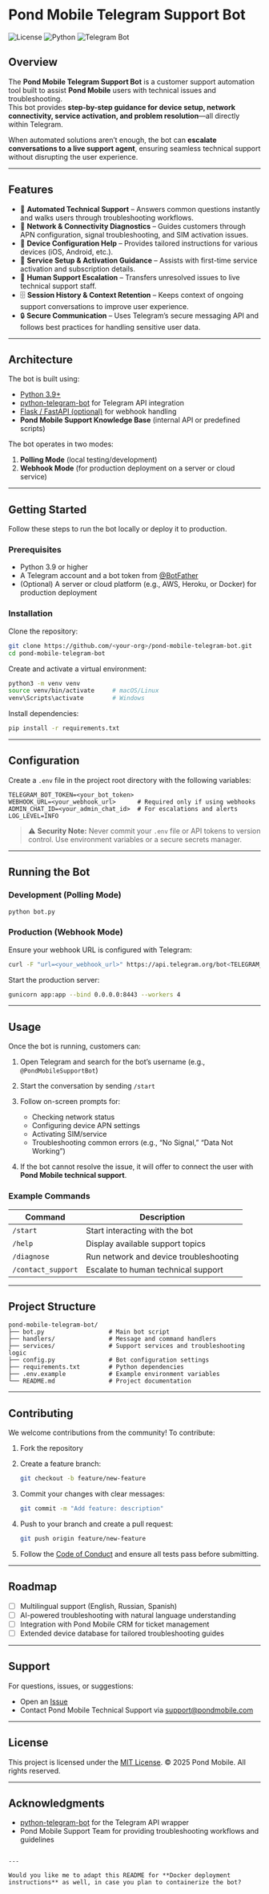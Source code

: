 # Pond Mobile Telegram Support Bot

![License](https://img.shields.io/badge/license-MIT-blue.svg)
![Python](https://img.shields.io/badge/python-3.9%2B-brightgreen)
![Telegram Bot](https://img.shields.io/badge/Telegram-Bot-blue)

## Overview

The **Pond Mobile Telegram Support Bot** is a customer support automation tool built to assist **Pond Mobile** users with technical issues and troubleshooting.  
This bot provides **step-by-step guidance for device setup, network connectivity, service activation, and problem resolution**—all directly within Telegram.  

When automated solutions aren’t enough, the bot can **escalate conversations to a live support agent**, ensuring seamless technical support without disrupting the user experience.

---

## Features

- 🤖 **Automated Technical Support** – Answers common questions instantly and walks users through troubleshooting workflows.  
- 📶 **Network & Connectivity Diagnostics** – Guides customers through APN configuration, signal troubleshooting, and SIM activation issues.  
- 📱 **Device Configuration Help** – Provides tailored instructions for various devices (iOS, Android, etc.).  
- 🚀 **Service Setup & Activation Guidance** – Assists with first-time service activation and subscription details.  
- 🪪 **Human Support Escalation** – Transfers unresolved issues to live technical support staff.  
- 🗄️ **Session History & Context Retention** – Keeps context of ongoing support conversations to improve user experience.  
- 🔒 **Secure Communication** – Uses Telegram’s secure messaging API and follows best practices for handling sensitive user data.  

---

## Architecture

The bot is built using:
- [Python 3.9+](https://www.python.org/)  
- [python-telegram-bot](https://python-telegram-bot.org/) for Telegram API integration  
- [Flask / FastAPI (optional)](https://flask.palletsprojects.com/) for webhook handling  
- **Pond Mobile Support Knowledge Base** (internal API or predefined scripts)  

The bot operates in two modes:
1. **Polling Mode** (local testing/development)  
2. **Webhook Mode** (for production deployment on a server or cloud service)

---

## Getting Started

Follow these steps to run the bot locally or deploy it to production.

### Prerequisites
- Python 3.9 or higher  
- A Telegram account and a bot token from [@BotFather](https://t.me/BotFather)  
- (Optional) A server or cloud platform (e.g., AWS, Heroku, or Docker) for production deployment

### Installation

Clone the repository:
```bash
git clone https://github.com/<your-org>/pond-mobile-telegram-bot.git
cd pond-mobile-telegram-bot
````

Create and activate a virtual environment:

```bash
python3 -m venv venv
source venv/bin/activate     # macOS/Linux
venv\Scripts\activate        # Windows
```

Install dependencies:

```bash
pip install -r requirements.txt
```

---

## Configuration

Create a `.env` file in the project root directory with the following variables:

```env
TELEGRAM_BOT_TOKEN=<your_bot_token>
WEBHOOK_URL=<your_webhook_url>      # Required only if using webhooks
ADMIN_CHAT_ID=<your_admin_chat_id>  # For escalations and alerts
LOG_LEVEL=INFO
```

> ⚠️ **Security Note:** Never commit your `.env` file or API tokens to version control. Use environment variables or a secure secrets manager.

---

## Running the Bot

### Development (Polling Mode)

```bash
python bot.py
```

### Production (Webhook Mode)

Ensure your webhook URL is configured with Telegram:

```bash
curl -F "url=<your_webhook_url>" https://api.telegram.org/bot<TELEGRAM_BOT_TOKEN>/setWebhook
```

Start the production server:

```bash
gunicorn app:app --bind 0.0.0.0:8443 --workers 4
```

---

## Usage

Once the bot is running, customers can:

1. Open Telegram and search for the bot’s username (e.g., `@PondMobileSupportBot`)
2. Start the conversation by sending `/start`
3. Follow on-screen prompts for:

   * Checking network status
   * Configuring device APN settings
   * Activating SIM/service
   * Troubleshooting common errors (e.g., “No Signal,” “Data Not Working”)
4. If the bot cannot resolve the issue, it will offer to connect the user with **Pond Mobile technical support**.

### Example Commands

| Command            | Description                            |
| ------------------ | -------------------------------------- |
| `/start`           | Start interacting with the bot         |
| `/help`            | Display available support topics       |
| `/diagnose`        | Run network and device troubleshooting |
| `/contact_support` | Escalate to human technical support    |

---

## Project Structure

```plaintext
pond-mobile-telegram-bot/
├── bot.py                  # Main bot script
├── handlers/               # Message and command handlers
├── services/               # Support services and troubleshooting logic
├── config.py               # Bot configuration settings
├── requirements.txt        # Python dependencies
├── .env.example            # Example environment variables
└── README.md               # Project documentation
```

---

## Contributing

We welcome contributions from the community! To contribute:

1. Fork the repository
2. Create a feature branch:

   ```bash
   git checkout -b feature/new-feature
   ```
3. Commit your changes with clear messages:

   ```bash
   git commit -m "Add feature: description"
   ```
4. Push to your branch and create a pull request:

   ```bash
   git push origin feature/new-feature
   ```
5. Follow the [Code of Conduct](CODE_OF_CONDUCT.md) and ensure all tests pass before submitting.

---

## Roadmap

* [ ] Multilingual support (English, Russian, Spanish)
* [ ] AI-powered troubleshooting with natural language understanding
* [ ] Integration with Pond Mobile CRM for ticket management
* [ ] Extended device database for tailored troubleshooting guides

---

## Support

For questions, issues, or suggestions:

* Open an [Issue](https://github.com/<your-org>/pond-mobile-telegram-bot/issues)
* Contact Pond Mobile Technical Support via [support@pondmobile.com](mailto:support@pondmobile.com)

---

## License

This project is licensed under the [MIT License](LICENSE).
© 2025 Pond Mobile. All rights reserved.

---

## Acknowledgments

* [python-telegram-bot](https://github.com/python-telegram-bot/python-telegram-bot) for the Telegram API wrapper
* Pond Mobile Support Team for providing troubleshooting workflows and guidelines

```

---

Would you like me to adapt this README for **Docker deployment instructions** as well, in case you plan to containerize the bot?
```
